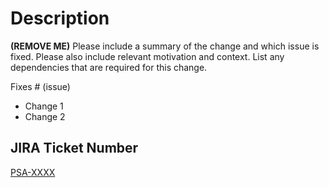 # Description

**(REMOVE ME)** Please include a summary of the change and which issue is fixed. Please also include relevant motivation and context. List any dependencies that are required for this change.

Fixes # (issue)
- Change 1
- Change 2

## JIRA Ticket Number

[PSA-XXXX]()
